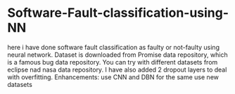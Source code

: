 # Software-Fault-classification-using-NN
here i have done software fault classification as faulty or not-faulty using neural network. Dataset is downloaded from Promise data repository, which is a famous bug data repository. You can try with different datasets from eclipse nad nasa data repository. I have also added 2 dropout layers to deal with overfitting.
Enhancements:
  use CNN and DBN for the same
  use new datasets
